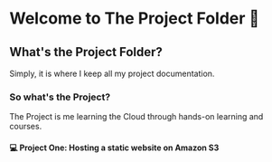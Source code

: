 # Welcome to The Project Folder 📁

## What's the Project Folder?
Simply, it is where I keep all my project documentation. 

### So what's the Project?
The Project is me learning the Cloud through hands-on learning and courses. 

#### 💻 Project One: Hosting a static website on Amazon S3
